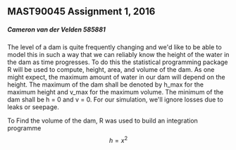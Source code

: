 ## MAST90045 Assignment 1, 2016
##### Cameron van der Velden 585881

The level of a dam is quite frequently changing and we'd like to be able to model this in such a way that we can reliably know the height of the water in the dam as time progresses.
To do this the statistical programming package R will be used to compute, height, area, and volume of the dam.
As one might expect, the maximum amount of water in our dam will depend on the height. The maximum of the dam shall be denoted by h_max for the maximum height and v_max for the maximum volume. The minimum of the dam shall be h = 0 and v = 0. For our simulation, we'll ignore losses due to leaks or seepage.

To Find the volume of the dam, R was used to build an integration programme $$h = x^2$$ 
